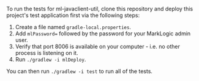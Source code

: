 To run the tests for ml-javaclient-util, clone this repository and deploy this project's test application first via 
the following steps:

1. Create a file named `gradle-local.properties`.
2. Add `mlPassword=` followed by the password for your MarkLogic admin user.
3. Verify that port 8006 is available on your computer - i.e. no other process is listening on it.
4. Run `./gradlew -i mlDeploy`.

You can then run `./gradlew -i test` to run all of the tests.
